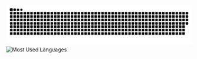 ![GitHub Snake Animation](https://raw.githubusercontent.com/bayujo/bayujo/refs/heads/output/github-contribution-grid-snake-dark.svg)
![Most Used Languages](https://github-readme-stats.vercel.app/api/top-langs/?username=YOUR_USERNAME&layout=compact&hide=html&langs_count=10)
